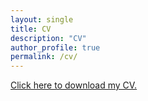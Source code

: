 ```yaml
---
layout: single
title: CV
description: "CV"
author_profile: true
permalink: /cv/
---
```

[Click here to download my CV.](/assets/files/cv.pdf)
